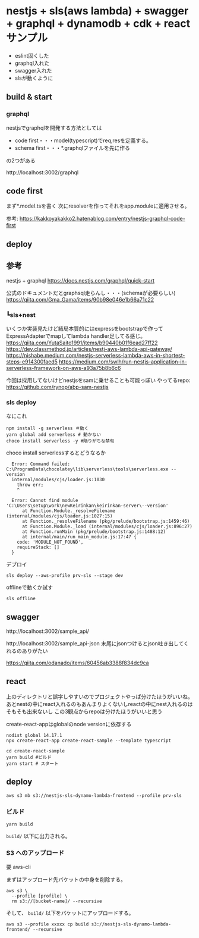 # nestjs + sls(aws lambda) + swagger + graphql + dynamodb + cdk + reactサンプル

* eslint固くした
* graphql入れた
* swagger入れた
* slsが動くように

## build & start

### graphql

nestjsでgraphqlを開発する方法としては
* code first・・・model(typescript)でreq,resを定義する。
* schema first・・・\*.graphqlファイルを先に作る

の2つがある

http://localhost:3002/graphql

## code first

まず*.model.tsを書く
次にresolverを作ってそれをapp.moduleに適用させる。

参考:
https://kakkoyakakko2.hatenablog.com/entry/nestjs-graphql-code-first

## deploy

## 参考
nestjs + graphql
https://docs.nestjs.com/graphql/quick-start

公式のドキュメントだとgraphsql走らんし・・・(schemaが必要らしい)
https://qiita.com/Gma_Gama/items/90b98e046e1b66a71c22

### ┗sls+nest

いくつか実装見たけど結局本質的にはexpressをbootstrapで作ってExpressAdapterでmapしてlambda handler足してる感じ。
https://qiita.com/YutaSaito1991/items/b90440b01f6ead27ff22
https://dev.classmethod.jp/articles/nestj-aws-lambda-api-gateway/
https://nishabe.medium.com/nestjs-serverless-lambda-aws-in-shortest-steps-e914300faed5
https://medium.com/swlh/run-nestjs-application-in-serverless-framework-on-aws-a93a75b8b6c6

今回は採用してないけどnestjsをsamに乗せることも可能っぽい
やってるrepo:
https://github.com/rynop/abp-sam-nestjs

### sls deploy

なにこれ
```
npm install -g serverless ＃動く
yarn global add serverless # 動かない
choco install serverless -y #陥りがちな禁句
```

choco install serverlessするとどうなるか
```
  Error: Command failed: C:\ProgramData\chocolatey\lib\serverless\tools\serverless.exe --version
  internal/modules/cjs/loader.js:1030
    throw err;
    ^

  Error: Cannot find module 'C:\Users\setup\work\newKeirinkan\keirinkan-server\--version'
      at Function.Module._resolveFilename (internal/modules/cjs/loader.js:1027:15)
      at Function._resolveFilename (pkg/prelude/bootstrap.js:1459:46)
      at Function.Module._load (internal/modules/cjs/loader.js:896:27)
      at Function.runMain (pkg/prelude/bootstrap.js:1488:12)
      at internal/main/run_main_module.js:17:47 {
    code: 'MODULE_NOT_FOUND',
    requireStack: []
  }
```

デプロイ
```
sls deploy --aws-profile prv-sls --stage dev
```


offlineで動くか試す
```
sls offline
```

## swagger

http://localhost:3002/sample_api/

http://localhost:3002/sample_api-json
末尾にjsonつけるとjson吐き出してくれるのありがたい

https://qiita.com/odanado/items/60456ab3388f834dc9ca

## react
上のディレクトリと誤字しやすいのでプロジェクトやっぱ分けたほうがいいね。
あとnestの中にreact入れるのもあんまりよくないしreactの中にnest入れるのはそもそも出来ないし
この3観点からrepoは分けたほうがいいと思う

create-react-appはglobalのnode versionに依存する

```
nodist global 14.17.1
npx create-react-app create-react-sample --template typescript
```

```
cd create-react-sample
yarn build #ビルド
yarn start # スタート
```

## deploy

```
aws s3 mb s3://nestjs-sls-dynamo-lambda-frontend --profile prv-sls
```

### ビルド

```
yarn build
```

`build/` 以下に出力される。

### S3 へのアップロード

要 aws-cli

まずはアップロード先バケットの中身を削除する。

```
aws s3 \
  --profile [profile] \
  rm s3://[bucket-name]/ --recursive
```

そして、 `build/` 以下をバケットにアップロードする。

```
aws s3 --profile xxxxx cp build s3://nestjs-sls-dynamo-lambda-frontend/ --recursive
```